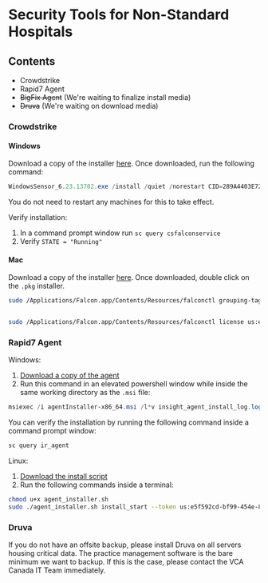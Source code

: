 # Security Tools for Non-Standard Hospitals

## Contents

* Crowdstrike
* Rapid7 Agent
* ~~BigFix Agent~~ (We're waiting to finalize install media)
* ~~Druva~~ (We're waiting on download media)

### Crowdstrike

#### Windows

Download a copy of the installer [here](https://pub.vcacanada.com/security_software/crowdstrike/WindowsSensor_6.23.13702.exe). Once downloaded, run the following command:

````powershell
WindowsSensor_6.23.13702.exe /install /quiet /norestart CID=289A4403E72C41AFAC93DB969D041FD7-AD
````

You do not need to restart any machines for this to take effect. 

Verify installation:

1. In a command prompt window run `sc query csfalconservice`
2. Verify `STATE = "Running"`

#### Mac

Download a copy of the installer [here](https://pub.vcacanada.com/security_software/crowdstrike/FalconSensorMacOS_6.23.13601.pkg). Once downloaded, double click on the `.pkg` installer.

````zsh
sudo /Applications/Falcon.app/Contents/Resources/falconctl grouping-tags set "VCA,VCA_Canada"


sudo /Applications/Falcon.app/Contents/Resources/falconctl license us:e5f592cd-bf99-454e-81a7-8f270446bd24
````



### Rapid7 Agent

Windows:

1. [Download a copy of the agent](https://pub.vcacanada.com/security_software/rapid7/windows/agentInstaller-x86_64.msi)
2. Run this command in an elevated powershell window while inside the same working directory as the `.msi` file:

````powershell
msiexec /i agentInstaller-x86_64.msi /l*v insight_agent_install_log.log /quiet CUSTOMTOKEN=us:e5f592cd-bf99-454e-81a7-8f270446bd24 CUSTOMATTRIBUTES="VCA,VCA_Canada"
````

You can verify the installation by running the following command inside a command prompt window:

````cmd
sc query ir_agent
````


Linux:

1. [Download the install script](https://pub.vcacanada.com/security_software/rapid7/linux/agent_installer.sh)
2. Run the following commands inside a terminal:

````bash
chmod u+x agent_installer.sh
sudo ./agent_installer.sh install_start --token us:e5f592cd-bf99-454e-81a7-8f270446bd24 --attributes "VCA,VCA_Canada"
````

<!-- ### BigFix Agent

1.	Install BigFix agent for remote systems
\\vcaantech.com\folders\Apps\install_media\InfoSec\IBM\IBM BigFix Client\9.5.17.94 - Off Network
2.	Extract all files and run ‘BigFixAgent.msi’
NOTE: The clientsettings.cfg file must be in the same folder as the BigFixAgent.msi installer
3.	Register agent to DMZ Relay:Register agent to DMZ Relay:
1.	From command prompt run: 
C:\Program Files (x86)\BigFix Enterprise\BES Client\BESClient -register <password> http://bf.vca.com:52311"
2.	Restart the Besclient service -->

### Druva

If you do not have an offsite backup, please install Druva on all servers housing critical data. The practice management software is the bare minimum we want to backup. If this is the case, please contact the VCA Canada IT Team immediately.

